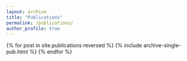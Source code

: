 ```yaml
---
layout: archive
title: "Publications"
permalink: /publications/
author_profile: true
---
```


<style style="text/css">
    .hoverTable {
        width: 85%;
        border-collapse: collapse;
        border: 0px;
        position: relative;
    }

    .hoverTable td {
        padding: 7px;
        border: #4e95f4 0px solid;
        transition: all 0.3s; /* Add a transition for smooth animation */
    }

    /* Define the default color for all the table rows */
    .hoverTable tr {
        background: #ffffff;
        transition: background-color 0.3s; /* Add a transition for smooth background color change */
    }

    /* Define the hover highlight color for the table row */
    .hoverTable tr:hover {
        background-color: #f7f7f7;
    }

    /* Increase the size of everything on the right side of the row on hover using zoom */
    .hoverTable tr:hover td {
        transform-origin: left center;
        transform: scale(1.2); /* Increase the size by 20% (adjust as needed) */
    }
</style>


<table class="hoverTable">
  <col style="width:75%">
  <col style="width:25%">
  {% for post in site.publications reversed %}
    {% include archive-single-pub.html %}
  {% endfor %}
</table>
